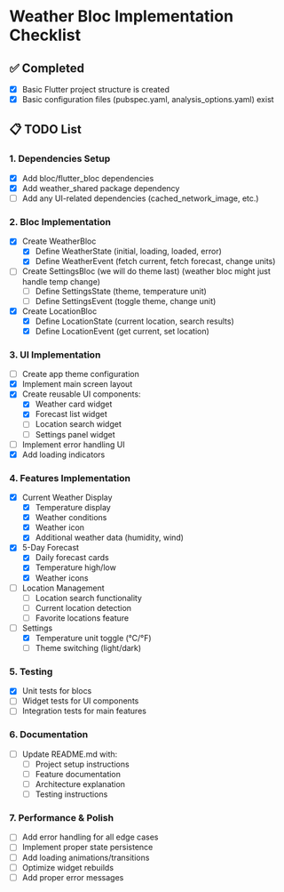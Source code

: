 # Weather Bloc Implementation Checklist

## ✅ Completed
- [x] Basic Flutter project structure is created
- [x] Basic configuration files (pubspec.yaml, analysis_options.yaml) exist

## 📋 TODO List

### 1. Dependencies Setup
- [x] Add bloc/flutter_bloc dependencies
- [x] Add weather_shared package dependency
- [ ] Add any UI-related dependencies (cached_network_image, etc.)

### 2. Bloc Implementation
- [x] Create WeatherBloc
  - [x] Define WeatherState (initial, loading, loaded, error)
  - [x] Define WeatherEvent (fetch current, fetch forecast, change units)
- [ ] Create SettingsBloc (we will do theme last) (weather bloc might just handle temp change)
  - [ ] Define SettingsState (theme, temperature unit)
  - [ ] Define SettingsEvent (toggle theme, change unit)
- [x] Create LocationBloc
  - [x] Define LocationState (current location, search results)
  - [x] Define LocationEvent (get current, set location)

### 3. UI Implementation
- [ ] Create app theme configuration
- [x] Implement main screen layout
- [x] Create reusable UI components:
  - [x] Weather card widget
  - [x] Forecast list widget
  - [ ] Location search widget
  - [ ] Settings panel widget
- [ ] Implement error handling UI
- [x] Add loading indicators

### 4. Features Implementation
- [x] Current Weather Display
  - [x] Temperature display
  - [x] Weather conditions
  - [x] Weather icon
  - [x] Additional weather data (humidity, wind)
- [x] 5-Day Forecast
  - [x] Daily forecast cards
  - [x] Temperature high/low
  - [x] Weather icons
- [ ] Location Management
  - [ ] Location search functionality
  - [ ] Current location detection
  - [ ] Favorite locations feature
- [ ] Settings
  - [x] Temperature unit toggle (°C/°F)
  - [ ] Theme switching (light/dark)

### 5. Testing
- [x] Unit tests for blocs
- [ ] Widget tests for UI components
- [ ] Integration tests for main features

### 6. Documentation
- [ ] Update README.md with:
  - [ ] Project setup instructions
  - [ ] Feature documentation
  - [ ] Architecture explanation
  - [ ] Testing instructions

### 7. Performance & Polish
- [ ] Add error handling for all edge cases
- [ ] Implement proper state persistence
- [ ] Add loading animations/transitions
- [ ] Optimize widget rebuilds
- [ ] Add proper error messages 